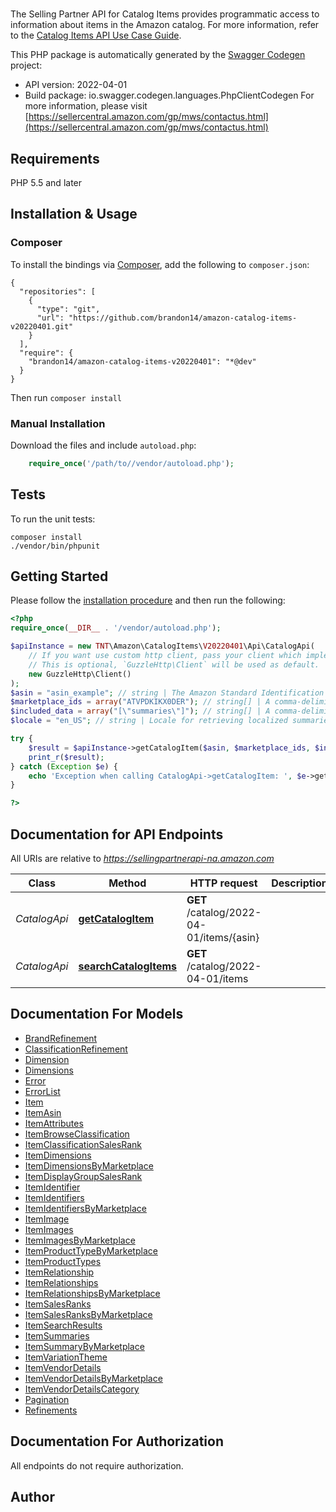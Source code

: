 # 
The Selling Partner API for Catalog Items provides programmatic access to information about items in the Amazon catalog.  For more information, refer to the [Catalog Items API Use Case Guide](doc:catalog-items-api-v2022-04-01-use-case-guide).

This PHP package is automatically generated by the [Swagger Codegen](https://github.com/swagger-api/swagger-codegen) project:

- API version: 2022-04-01
- Build package: io.swagger.codegen.languages.PhpClientCodegen
For more information, please visit [https://sellercentral.amazon.com/gp/mws/contactus.html](https://sellercentral.amazon.com/gp/mws/contactus.html)

## Requirements

PHP 5.5 and later

## Installation & Usage
### Composer

To install the bindings via [Composer](http://getcomposer.org/), add the following to `composer.json`:

```
{
  "repositories": [
    {
      "type": "git",
      "url": "https://github.com/brandon14/amazon-catalog-items-v20220401.git"
    }
  ],
  "require": {
    "brandon14/amazon-catalog-items-v20220401": "*@dev"
  }
}
```

Then run `composer install`

### Manual Installation

Download the files and include `autoload.php`:

```php
    require_once('/path/to//vendor/autoload.php');
```

## Tests

To run the unit tests:

```
composer install
./vendor/bin/phpunit
```

## Getting Started

Please follow the [installation procedure](#installation--usage) and then run the following:

```php
<?php
require_once(__DIR__ . '/vendor/autoload.php');

$apiInstance = new TNT\Amazon\CatalogItems\V20220401\Api\CatalogApi(
    // If you want use custom http client, pass your client which implements `GuzzleHttp\ClientInterface`.
    // This is optional, `GuzzleHttp\Client` will be used as default.
    new GuzzleHttp\Client()
);
$asin = "asin_example"; // string | The Amazon Standard Identification Number (ASIN) of the item.
$marketplace_ids = array("ATVPDKIKX0DER"); // string[] | A comma-delimited list of Amazon marketplace identifiers. Data sets in the response contain data only for the specified marketplaces.
$included_data = array("[\"summaries\"]"); // string[] | A comma-delimited list of data sets to include in the response. Default: `summaries`.
$locale = "en_US"; // string | Locale for retrieving localized summaries. Defaults to the primary locale of the marketplace.

try {
    $result = $apiInstance->getCatalogItem($asin, $marketplace_ids, $included_data, $locale);
    print_r($result);
} catch (Exception $e) {
    echo 'Exception when calling CatalogApi->getCatalogItem: ', $e->getMessage(), PHP_EOL;
}

?>
```

## Documentation for API Endpoints

All URIs are relative to *https://sellingpartnerapi-na.amazon.com*

Class | Method | HTTP request | Description
------------ | ------------- | ------------- | -------------
*CatalogApi* | [**getCatalogItem**](docs/Api/CatalogApi.md#getcatalogitem) | **GET** /catalog/2022-04-01/items/{asin} | 
*CatalogApi* | [**searchCatalogItems**](docs/Api/CatalogApi.md#searchcatalogitems) | **GET** /catalog/2022-04-01/items | 


## Documentation For Models

 - [BrandRefinement](docs/Model/BrandRefinement.md)
 - [ClassificationRefinement](docs/Model/ClassificationRefinement.md)
 - [Dimension](docs/Model/Dimension.md)
 - [Dimensions](docs/Model/Dimensions.md)
 - [Error](docs/Model/Error.md)
 - [ErrorList](docs/Model/ErrorList.md)
 - [Item](docs/Model/Item.md)
 - [ItemAsin](docs/Model/ItemAsin.md)
 - [ItemAttributes](docs/Model/ItemAttributes.md)
 - [ItemBrowseClassification](docs/Model/ItemBrowseClassification.md)
 - [ItemClassificationSalesRank](docs/Model/ItemClassificationSalesRank.md)
 - [ItemDimensions](docs/Model/ItemDimensions.md)
 - [ItemDimensionsByMarketplace](docs/Model/ItemDimensionsByMarketplace.md)
 - [ItemDisplayGroupSalesRank](docs/Model/ItemDisplayGroupSalesRank.md)
 - [ItemIdentifier](docs/Model/ItemIdentifier.md)
 - [ItemIdentifiers](docs/Model/ItemIdentifiers.md)
 - [ItemIdentifiersByMarketplace](docs/Model/ItemIdentifiersByMarketplace.md)
 - [ItemImage](docs/Model/ItemImage.md)
 - [ItemImages](docs/Model/ItemImages.md)
 - [ItemImagesByMarketplace](docs/Model/ItemImagesByMarketplace.md)
 - [ItemProductTypeByMarketplace](docs/Model/ItemProductTypeByMarketplace.md)
 - [ItemProductTypes](docs/Model/ItemProductTypes.md)
 - [ItemRelationship](docs/Model/ItemRelationship.md)
 - [ItemRelationships](docs/Model/ItemRelationships.md)
 - [ItemRelationshipsByMarketplace](docs/Model/ItemRelationshipsByMarketplace.md)
 - [ItemSalesRanks](docs/Model/ItemSalesRanks.md)
 - [ItemSalesRanksByMarketplace](docs/Model/ItemSalesRanksByMarketplace.md)
 - [ItemSearchResults](docs/Model/ItemSearchResults.md)
 - [ItemSummaries](docs/Model/ItemSummaries.md)
 - [ItemSummaryByMarketplace](docs/Model/ItemSummaryByMarketplace.md)
 - [ItemVariationTheme](docs/Model/ItemVariationTheme.md)
 - [ItemVendorDetails](docs/Model/ItemVendorDetails.md)
 - [ItemVendorDetailsByMarketplace](docs/Model/ItemVendorDetailsByMarketplace.md)
 - [ItemVendorDetailsCategory](docs/Model/ItemVendorDetailsCategory.md)
 - [Pagination](docs/Model/Pagination.md)
 - [Refinements](docs/Model/Refinements.md)


## Documentation For Authorization

 All endpoints do not require authorization.


## Author



